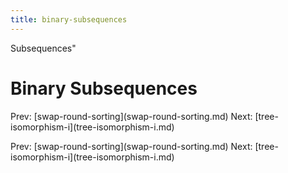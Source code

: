 ```yaml
---
title: binary-subsequences
---
```


Subsequences\"

# Binary Subsequences

Prev:
\[swap-round-sorting](swap-round-sorting.md)
Next:
\[tree-isomorphism-i](tree-isomorphism-i.md)

Prev:
\[swap-round-sorting](swap-round-sorting.md)
Next:
\[tree-isomorphism-i](tree-isomorphism-i.md)
